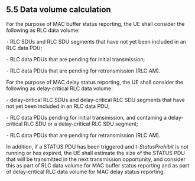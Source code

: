 ## 5.5 Data volume calculation

For the purpose of MAC buffer status reporting, the UE shall consider
the following as RLC data volume:

\- RLC SDUs and RLC SDU segments that have not yet been included in an
RLC data PDU;

\- RLC data PDUs that are pending for initial transmission;

\- RLC data PDUs that are pending for retransmission (RLC AM).

For the purpose of MAC delay status reporting, the UE shall consider the
following as delay-critical RLC data volume:

\- delay-critical RLC SDUs and delay-critical RLC SDU segments that have
not yet been included in an RLC data PDU;

\- RLC data PDUs pending for initial transmission, and containing a
delay-critical RLC SDU or a delay-critical RLC SDU segment;

\- RLC data PDUs that are pending for retransmission (RLC AM).

In addition, if a STATUS PDU has been triggered and *t-StatusProhibit*
is not running or has expired, the UE shall estimate the size of the
STATUS PDU that will be transmitted in the next transmission
opportunity, and consider this as part of RLC data volume for MAC buffer
status reporting and as part of delay-critical RLC data volume for MAC
delay status reporting.